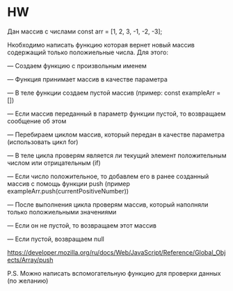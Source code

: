 # HW
Дан массив с числами const arr = [1, 2, 3, -1, -2, -3];

Нкобходимо написать функцию которая вернет новый массив содержащий только положиельные числа. Для этого:

— Создаем функцию с произвольным именем

— Функция принимает массив в качестве параметра

— В теле функции создаем пустой массив (пример: const exampleArr = [])

— Если массив переданный в параметр функции пустой, то возвращаем сообщение об этом

— Перебираем циклом массив, который передан в качестве параметра (использовать цикл for)

— В теле цикла проверям является ли текущий элемент положительным числом или отрицательным (if)

— Если число положительное, то добавлем его в ранее созданный массив с помощь функции push (пример exampleArr.push(currentPositiveNumber))

— После выполнения цикла проверям массив, который наполняли только положиельными значениями

— Если он не пустой, то возвращаем этот массив

— Если пустой, возвращаем null

https://developer.mozilla.org/ru/docs/Web/JavaScript/Reference/Global_Objects/Array/push

P.S. Можно написать вспомогательную функцию для проверки данных (по желанию)
